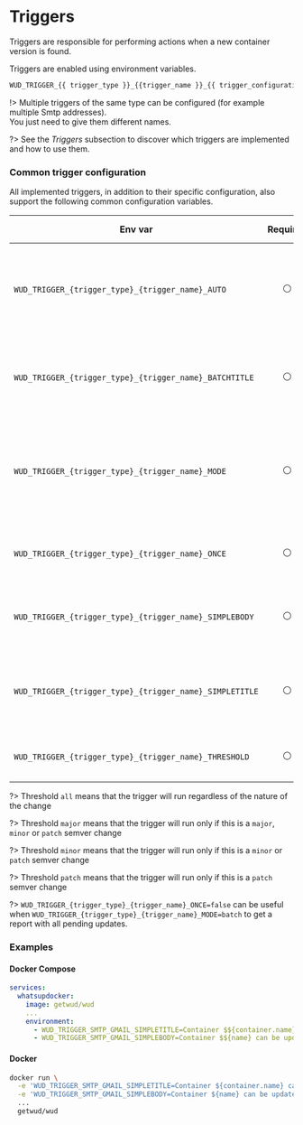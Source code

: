 # Triggers

Triggers are responsible for performing actions when a new container version is found.
  
Triggers are enabled using environment variables.

```bash
WUD_TRIGGER_{{ trigger_type }}_{{trigger_name }}_{{ trigger_configuration_item }}=XXX
```

!> Multiple triggers of the same type can be configured (for example multiple Smtp addresses).  
You just need to give them different names.

?> See the _Triggers_ subsection to discover which triggers are implemented and how to use them.

### Common trigger configuration
All implemented triggers, in addition to their specific configuration, also support the following common configuration variables.

| Env var                                                 |    Required    | Description                                                                                   | Supported values                                                                                                        | Default value when missing                                                                                                                                                                          |
|---------------------------------------------------------|:--------------:|-----------------------------------------------------------------------------------------------|----------------------------------------------|--------------------------------------------------------------------------------------------------------------------------------------------------------------------------------------------------------------------------------------------------------------------------------|
| `WUD_TRIGGER_{trigger_type}_{trigger_name}_AUTO`        | :white_circle: | `true` to automatically execute the trigger. `false` to manually execute it (from UI, API...) | `true`, `false`                              | `true`                                                                                                                                                                                                                                                                         |
| `WUD_TRIGGER_{trigger_type}_{trigger_name}_BATCHTITLE`  | :white_circle: | The template to use to render the title of the notification (batch mode)                      | String template with placeholders `${count}` | `${containers.length} updates available`                                                                                                                                                                                                                                       |
| `WUD_TRIGGER_{trigger_type}_{trigger_name}_MODE`        | :white_circle: | Trigger for each container update or trigger once with all available updates as a list        | `simple`, `batch`                            | `simple`                                                                                                                                                                                                                                                                       |
| `WUD_TRIGGER_{trigger_type}_{trigger_name}_ONCE`        | :white_circle: | Run trigger once (do not repeat previous results)                                             | `true`, `false`                              | `true`                                                                                                                                                                                                                                                                         |
| `WUD_TRIGGER_{trigger_type}_{trigger_name}_SIMPLEBODY`  | :white_circle: | The template to use to render the body of the notification                                    | JS string template with vars `container`     | `Container ${container.name} running with ${container.updateKind.kind} ${container.updateKind.localValue} can be updated to ${container.updateKind.kind} ${container.updateKind.remoteValue}${container.result && container.result.link ? "\\n" + container.result.link : ""}` |
| `WUD_TRIGGER_{trigger_type}_{trigger_name}_SIMPLETITLE` | :white_circle: | The template to use to render the title of the notification (simple mode)                     | JS string template with vars `${containers}` | `New ${container.updateKind.kind} found for container ${container.name}`                                                                                                                                                                                                       |
| `WUD_TRIGGER_{trigger_type}_{trigger_name}_THRESHOLD`   | :white_circle: | The threshold to reach to run the trigger                                                     | `all`, `major`, `minor`, `patch`             | `all`                                                                                                                                                                                                                                                                          |

?> Threshold `all` means that the trigger will run regardless of the nature of the change

?> Threshold `major` means that the trigger will run only if this is a `major`, `minor` or `patch` semver change 

?> Threshold `minor` means that the trigger will run only if this is a `minor` or `patch` semver change

?> Threshold `patch` means that the trigger will run only if this is a `patch` semver change

?> `WUD_TRIGGER_{trigger_type}_{trigger_name}_ONCE=false` can be useful when `WUD_TRIGGER_{trigger_type}_{trigger_name}_MODE=batch` to get a report with all pending updates.

### Examples

<!-- tabs:start -->
#### **Docker Compose**
```yaml
services:
  whatsupdocker:
    image: getwud/wud
    ...
    environment:
      - WUD_TRIGGER_SMTP_GMAIL_SIMPLETITLE=Container $${container.name} can be updated
      - WUD_TRIGGER_SMTP_GMAIL_SIMPLEBODY=Container $${name} can be updated from $${local.substring(0, 15)} to $${remote.substring(0, 15)}
```
#### **Docker**
```bash
docker run \
  -e 'WUD_TRIGGER_SMTP_GMAIL_SIMPLETITLE=Container ${container.name} can be updated' \
  -e 'WUD_TRIGGER_SMTP_GMAIL_SIMPLEBODY=Container ${name} can be updated from ${local.substring(0, 15)} to ${remote.substring(0, 15)}'
  ...
  getwud/wud
```
<!-- tabs:end -->
